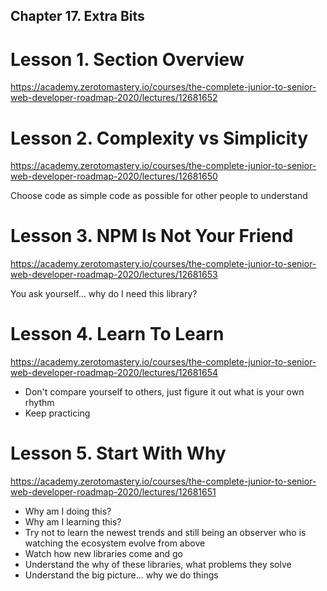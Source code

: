 ## Chapter 17. Extra Bits

# Lesson 1. Section Overview

https://academy.zerotomastery.io/courses/the-complete-junior-to-senior-web-developer-roadmap-2020/lectures/12681652

# Lesson 2. Complexity vs Simplicity

https://academy.zerotomastery.io/courses/the-complete-junior-to-senior-web-developer-roadmap-2020/lectures/12681650

Choose code as simple code as possible for other people to understand

# Lesson 3. NPM Is Not Your Friend

https://academy.zerotomastery.io/courses/the-complete-junior-to-senior-web-developer-roadmap-2020/lectures/12681653

You ask yourself... why do I need this library?

# Lesson 4. Learn To Learn

https://academy.zerotomastery.io/courses/the-complete-junior-to-senior-web-developer-roadmap-2020/lectures/12681654

- Don't compare yourself to others, just figure it out what is your own rhythm
- Keep practicing

# Lesson 5. Start With Why

https://academy.zerotomastery.io/courses/the-complete-junior-to-senior-web-developer-roadmap-2020/lectures/12681651

- Why am I doing this?
- Why am I learning this?
- Try not to learn the newest trends and still being an observer who is watching the ecosystem evolve from above
- Watch how new libraries come and go
- Understand the why of these libraries, what problems they solve
- Understand the big picture... why we do things
